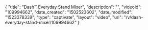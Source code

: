 {
    "title": "Dash&trade; Everyday Stand Mixer",
    "description": "",
    "videoid": "109994662",
    "date_created": "1502523602",
    "date_modified": "1523378339",
    "type": "captivate",
    "layout": "video",
    "url": "\/v\/dash-everyday-stand-mixer\/109994662"
}